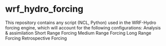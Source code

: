 # wrf_hydro_forcing
This repository contains any script (NCL, Python) used in the WRF-Hydro forcing engine, which will account for the following configurations:
    Analysis & assimilation
    Short Range Forcing 
    Medium Range Forcing
    Long Range Forcing
    Retrospective Forcing
    
